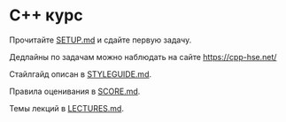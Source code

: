 # С++ курс

Прочитайте [SETUP.md](SETUP.md) и сдайте первую задачу.

Дедлайны по задачам можно наблюдать на сайте https://cpp-hse.net/

Стайлгайд описан в [STYLEGUIDE.md](STYLEGUIDE.md).

Правила оценивания в [SCORE.md](SCORE.md).

Темы лекций в [LECTURES.md](LECTURES.md).
